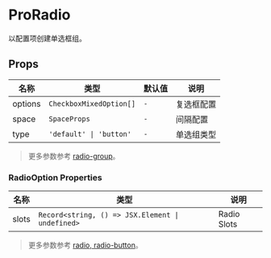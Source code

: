 # ProRadio

以配置项创建单选框组。

<demo title="基础用法" :expand="true" src="./demo/basic.vue" />

<demo title="按钮组" :expand="true" src="./demo/buttons.vue" desc="有的时候用按钮显得更优雅一点。" />

<demo title="尺寸" :expand="true" src="./demo/sizes.vue" desc="任君挑选。" />


## Props

| 名称 | 类型 | 默认值 | 说明 |
| --- | --- | --- | --- |
| options | `CheckboxMixedOption[]` | `-` | 复选框配置 |
| space | `SpaceProps` | `-` | 间隔配置 |
| type | `'default' \| 'button'` | `-` | 单选组类型 |

> 更多参数参考 [radio-group](https://www.naiveui.com/zh-CN/os-theme/components/radio#RadioGroup-Props)。

### RadioOption Properties


| 名称 | 类型 | 说明 |
| --- | --- | --- |
| slots | `Record<string, () => JSX.Element \| undefined>` | Radio Slots |

> 更多参数参考 [radio, radio-button](https://www.naiveui.com/zh-CN/os-theme/components/radio#Radio-Props,-RadioButton-Props)。
